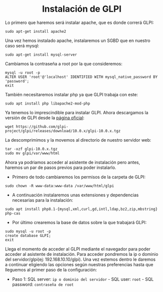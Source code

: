 <h1 align="center">Instalación de GLPI</h1>

Lo primero que haremos será instalar apache, que es donde correrá GLPI:
``` 
sudo apt-get install apache2
```
Una vez hemos instalado apache, instalaremos un SGBD que en nuestro caso será mysql:
``` 
sudo apt-get install mysql-server
```
Cambiamos la contraseña a root por la que consideremos:
```
mysql -u root -p 
ALTER USER 'root'@'localhost' IDENTIFIED WITH mysql_native_password BY 'password';
exit
```

También necesitaremos instalar php ya que GLPI trabaja con este:
```
sudo apt install php libapache2-mod-php
```
Ya tenemos lo imprescindible para instalar GLPI. Ahora descargamos la versión de GLPI desde la <a href="https://glpi-project.org/es/descargar-software/">página oficial</a>:
```
wget https://github.com/glpi-project/glpi/releases/download/10.0.x/glpi-10.0.x.tgz
```
La descomprimimos y la movemos al directorio de nuestro servidor web:
```
tar -xzf glpi-10.0.x.tgz
sudo mv glpi/var/www/html
```
Ahora ya podriamos acceder al asistente de instalación pero antes, haremos un par de pasos previos para poder instalarlo.
- Primero de todo cambiaremos los permisos de la carpeta de GLPI:
```
sudo chown -R www-data:www-data /var/www/html/glpi
```
- A continuación instalaremos unas extensiones y dependencias necesarias para la instalación:
```
sudo apt install php8.1-{mysql,xml,curl,gd,intl,ldap,bz2,zip,mbstring} php-cas
```
- Por último crearemos la base de datos sobre la que trabajará GLPI:
```
sudo mysql -u root -p
create database GLPI;
exit
```

Llega el momento de acceder al GLPI mediante el navegador para poder acceder al asistente de instalación. Para acceder pondremos la ip o dominio del servidor/glpi(ej: 192.168.10.10/glpi). 
Una vez estemos dentro le daremos a continuar eligiendo las opciones según nuestras preferencias hasta que lleguemos al primer paso de la configuración:
- Paso 1: SQL server: ```ip o dominio del servidor``` - SQL user: ```root``` - SQL password: ```contraseña de root```

  










